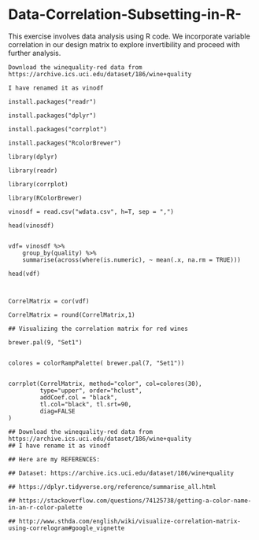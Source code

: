 # Data-Correlation-Subsetting-in-R-
This exercise involves data analysis using R code. We incorporate variable correlation in our design matrix to explore invertibility and proceed with further analysis.


```
Download the winequality-red data from https://archive.ics.uci.edu/dataset/186/wine+quality

I have renamed it as vinodf

```



    install.packages("readr")
    
    install.packages("dplyr")
    
    install.packages("corrplot")
    
    install.packages("RcolorBrewer")
    
    library(dplyr)
    
    library(readr)
    
    library(corrplot)
    
    library(RColorBrewer)
    
    vinosdf = read.csv("wdata.csv", h=T, sep = ",")
    
    head(vinosdf)
    
    
    vdf= vinosdf %>%
        group_by(quality) %>%
        summarise(across(where(is.numeric), ~ mean(.x, na.rm = TRUE)))
    
    head(vdf)
    
    
    
    CorrelMatrix = cor(vdf)
    
    CorrelMatrix = round(CorrelMatrix,1)
    
    ## Visualizing the correlation matrix for red wines
    
    brewer.pal(9, "Set1")
    
    
    colores = colorRampPalette( brewer.pal(7, "Set1"))
    
    
    corrplot(CorrelMatrix, method="color", col=colores(30),  
             type="upper", order="hclust", 
             addCoef.col = "black", 
             tl.col="black", tl.srt=90, 
             diag=FALSE
    )



```
## Download the winequality-red data from https://archive.ics.uci.edu/dataset/186/wine+quality
## I have rename it as vinodf

## Here are my REFERENCES:

## Dataset: https://archive.ics.uci.edu/dataset/186/wine+quality

## https://dplyr.tidyverse.org/reference/summarise_all.html

## https://stackoverflow.com/questions/74125738/getting-a-color-name-in-an-r-color-palette

## http://www.sthda.com/english/wiki/visualize-correlation-matrix-using-correlogram#google_vignette


```
